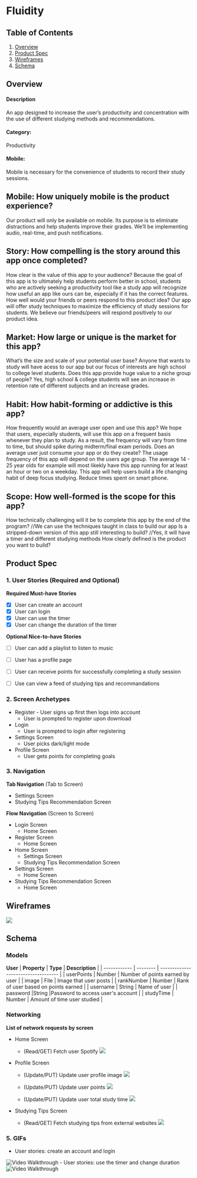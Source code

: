 # Fluidity
## Table of Contents
1. [Overview](#Overview)
1. [Product Spec](#Product-Spec)
1. [Wireframes](#Wireframes)
2. [Schema](#Schema)

## Overview
#### Description
An app designed to increase the user’s productivity and concentration with the use of different studying methods and recommendations.
#### Category:
Productivity
#### Mobile:
Mobile is necessary for the convenience of students to record their study sessions.
## Mobile: How uniquely mobile is the product experience?
Our product will only be available on mobile. Its purpose is to eliminate distractions and help students improve their grades. We’ll be implementing audio, real-time, and push notifications.
## Story: How compelling is the story around this app once completed?
How clear is the value of this app to your audience?
Because the goal of this app is to ultimately help students perform better in school, students who are actively seeking a productivity tool like a study app will recognize how useful an app like ours can be, especially if it has the correct features.
How well would your friends or peers respond to this product idea?
Our app will offer study techniques to maximize the efficiency of study sessions for students. We believe our friends/peers will respond positively to our product idea.
## Market: How large or unique is the market for this app?
What’s the size and scale of your potential user base?
Anyone that wants to study will have acess to our app but our focus of interests are high school to college level students.
Does this app provide huge value to a niche group of people?
Yes, high school & college students will see an increase in retention rate of different subjects and an increase grades.
## Habit: How habit-forming or addictive is this app?
How frequently would an average user open and use this app?
We hope that users, especially students, will use this app on a frequent basis whenever they plan to study. As a result, the frequency will vary from time to time, but should spike during midterm/final exam periods.
Does an average user just consume your app or do they create?
The usage frequency of this app will depend on the users age group. The average 14 - 25 year olds for example will most likekly have this app running for at least an hour or two on a weekday. This app will help users build a life changing habit of deep focus studying. Reduce times spent on smart phone.
## Scope: How well-formed is the scope for this app?
How technically challenging will it be to complete this app by the end of the program?
//We can use the techniques taught in class to build our app
Is a stripped-down version of this app still interesting to build?
//Yes, it will have a timer and different studying methods
How clearly defined is the product you want to build?

## Product Spec

### 1. User Stories (Required and Optional)

**Required Must-have Stories**
* [x] User can create an account
* [x] User can login 
* [x] User can use the timer
* [x] User can change the duration of the timer

**Optional Nice-to-have Stories**
* [ ] User can add a playlist to listen to music 
* [ ] User has a profile page 
* [ ] User can receive points for successfully completing a study session
* [ ] Use can view a feed of studying tips and recommandations


### 2. Screen Archetypes

* Register - User signs up first then logs into account
   * User is prompted to register upon download
* Login
   * User is prompted to login after registering
* Settings Screen
   * User picks dark/light mode 
* Profile Screen
   * User gets points for completing goals


### 3. Navigation

**Tab Navigation** (Tab to Screen)

* Settings Screen 
* Studying Tips Recommendation Screen 

**Flow Navigation** (Screen to Screen)

* Login Screen
   * Home Screen
* Register Screen
   * Home Screen
* Home Screen
  * Settings Screen
  * Studying Tips Recommendation Screen
* Settings Screen
  * Home Screen
* Studying Tips Recommendation Screen
  * Home Screen 

## Wireframes
![](https://i.imgur.com/BZMJJf4.jpg)
## Schema 
### Models
**User**
| **Property** | **Type** | **Description**                     |
| ------------ | -------- | ----------------------------------- |
| userPoints   | Number   | Number of points earned by user     |
| image        | File     | Image that user posts               |
| rankNumber   | Number   | Rank of user based on points earned |
| username     | String   | Name of user                        |
| password             |String          |Password to access user's account                                     |
| studyTime    | Number   | Amount of time user studied         |
### Networking
**List of network requests by screen**
- Home Screen
    - (Read/GET) Fetch user Spotify 
    ![](https://i.imgur.com/95ZxjG5.png)
- Profile Screen
    - (Update/PUT) Update user profile image
    ![](https://i.imgur.com/JWf04YY.png)
    - (Update/PUT) Update user points
    ![](https://i.imgur.com/KJwq8uA.png)
    
    - (Update/PUT) Update user total study time 
    ![](https://i.imgur.com/RQ8BIZ4.png)

- Studying Tips Screen
    - (Read/GET) Fetch studying tips from external websites
    ![](https://i.imgur.com/eZvMq8b.png)

### 5. GIFs
- User stories: create an account and login
<img src='http://g.recordit.co/8OnSGF1PC4.gif' title='Video Walkthrough' width='' alt='Video Walkthrough' />
- User stories: use the timer and change duration
<img src='http://g.recordit.co/iOuagv17Ev.gif' title='Video Walkthrough' width='' alt='Video Walkthrough' />
